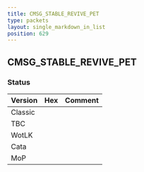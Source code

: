 ```yaml
---
title: CMSG_STABLE_REVIVE_PET
type: packets
layout: single_markdown_in_list
position: 629
---
```


## CMSG_STABLE_REVIVE_PET

### Status

Version | Hex | Comment
---------- | ---------- | ---------- 
Classic |  |  
TBC |  |  
WotLK |  |  
Cata |  |  
MoP |  |  